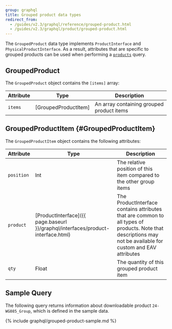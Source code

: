 ```yaml
---
group: graphql
title: Grouped product data types
redirect_from:
  - /guides/v2.3/graphql/reference/grouped-product.html
  - /guides/v2.3/graphql/product/grouped-product.html
---
```


The `GroupedProduct` data type implements `ProductInterface` and `PhysicalProductInterface`. As a result, attributes that are specific to grouped products can be used when performing a [`products`]({{page.baseurl}}/graphql/queries/products.html) query.

## GroupedProduct

The `GroupedProduct` object contains the `[items]` array:

Attribute | Type | Description
--- | --- | ---
`items` | [GroupedProductItem] | An array containing grouped product items

## GroupedProductItem {#GroupedProductItem}

The `GroupedProductItem` object contains the following attributes:

Attribute | Type | Description
--- | --- | ---
`position` | Int | The relative position of this item compared to the other group items
`product` | [ProductInterface]({{ page.baseurl }}/graphql/interfaces/product-interface.html) | The ProductInterface contains attributes that are common to all types of products. Note that descriptions may not be available for custom and EAV attributes
`qty` | Float | The quantity of this grouped product item

## Sample Query

The following query returns information about downloadable product `24-WG085_Group`, which is defined in the sample data.

{% include graphql/grouped-product-sample.md %}

